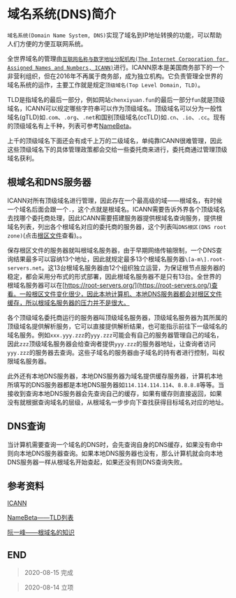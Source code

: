 # 域名系统(DNS)简介

`域名系统(Domain Name System, DNS)`实现了域名到IP地址转换的功能，可以帮助人们方便的方便互联网系统。

全世界域名的管理由[`互联网名称与数字地址分配机构(The Internet Corporation for Assigned Names and Numbers, ICANN)`](https://www.icann.org/)进行。ICANN原本是美国商务部下的一个非营利组织，但在2016年不再属于商务部，成为独立机构。它负责管理全世界的域名系统的运作，主要工作就是规定`顶级域名(Top Level Domain, TLD)`。

TLD是指域名的最后一部分，例如网站`chenxiyuan.fun`的最后一部分`fun`就是顶级域名，ICANN可以规定哪些字符串可以作为顶级域名。顶级域名可以分为一般性域名(gTLD)如`.com`、`.org`、`.net`和国别顶级域名(ccTLD)如`.cn`、`.io`、`.cc`。现有的顶级域名有上千种，列表可参考[NameBeta](https://namebeta.com/tlds)。

上千的顶级域名下面还会有成千上万的二级域名，单纯靠ICANN很难管理，因此这些顶级域名下的具体管理政策都会交给一些委托商来进行，委托商通过管理顶级域名获利。

## 根域名和DNS服务器

ICANN对所有顶级域名进行管理，因此存在一个最高级的域——根域名，有时候一个域名后面会跟一个`.`，这个点就是根域名。ICANN需要告诉外界各个顶级域名去找哪个委托商处理，因此ICANN需要搭建服务器提供根域名查询服务，提供根域名列表，列出各个根域名对应的委托商的服务器，这个列表叫`DNS根区(DNS root zone)`(点击[根区文件](https://www.internic.net/domain/root.zone)查看)。。

保存根区文件的服务器就叫根域名服务器，由于早期网络传输限制，一个DNS查询结果最多可以容纳13个地址，因此就规定最多13个根域名服务器`\[a-m\].root-servers.net`。这13台根域名服务器由12个组织独立运营，为保证根节点服务器的稳定，都会采用分布式的形式部署，因此根域名服务器不是只有13台。全世界的根域名服务器可以在[https://root-servers.org/](https://root-servers.org/)查看。一般根区文件变化很少，因此本地计算机、本地DNS服务器都会对根区文件缓存，所以根域名服务器的压力并不是很大。

各个顶级域名委托商运行的服务器叫顶级域名服务器，顶级域名服务器为其所属的顶级域名提供解析服务，它可以直接提供解析结果，也可能指示前往下一级域名的域名服务。例如`xxx.yyy.zzz`的`yyy.zzz`可能会有自己的服务器管理自己的域名，因此`zzz`顶级域名服务器会给查询者提供`yyy.zzz`的服务器地址，让查询者访问`yyy.zzz`的服务器去查询。这些子域名的服务器由子域名的持有者进行控制，叫权限域名服务器。

此外还有本地DNS服务器，本地DNS服务器为域名提供缓存服务器，计算机本地所填写的DNS服务器都是本地DNS服务器如`114.114.114.114`、`8.8.8.8`等等。当接收到查询本地DNS服务器会先查询自己的缓存，如果有缓存则直接返回，如果没有就根据查询域名的层级，从根域名一步步向下查找获得目标域名对应的地址。

## DNS查询

当计算机需要查询一个域名的DNS时，会先查询自身的DNS缓存，如果没有命中则向本地DNS服务器查询。如果本地DNS服务器也没有，那么计算机就会向本地DNS服务器一样从根域名开始查起，如果还没有则DNS查询失败。

## 参考资料

[ICANN](https://www.icann.org/)

[NameBeta——TLD列表](https://namebeta.com/tlds)

[阮一峰——根域名的知识](http://www.ruanyifeng.com/blog/2018/05/root-domain.html)

## END

>    2020-08-15  完成

>    2020-08-14  立项
